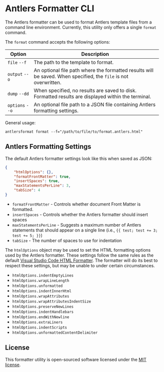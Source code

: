 # Antlers Formatter CLI

The Antlers formatter can be used to format Antlers template files from a command line environment. Currently, this utility only offers a single `format` command.

The `format` command accepts the following options:

| Option | Description |
|---|---|
| `file` `--f` | The path to the template to format. |
| `output` `--o` | An optional file path where the formatted results will be saved. When specified, the `file` is not overwritten. |
| `dump` `--dd` | When specified, no results are saved to disk. Formatted results are displayed within the terminal. |
| `options` `--o` | An optional file path to a JSON file containing Antlers formatting settings. |

General usage:

```
antlersformat format --f="/path/to/file/to/format.antlers.html"
```

## Antlers Formatting Settings

The default Antlers formatter settings look like this when saved as JSON:

```json
{
    "htmlOptions": {},
    "formatFrontMatter": true,
    "insertSpaces": true,
    "maxStatementsPerLine": 3,
    "tabSize": 4
}
```

* `formatFrontMatter` - Controls whether document Front Matter is formatted.
* `insertSpaces` - Controls whether the Antlers formatter should insert spaces
* `maxStatementsPerLine` - Suggests a maximum number of Antlers statements that should appear on a single line (i.e., `{{ test; test += 3; test += 5; }}`)
* `tabSize` - The number of spaces to use for indentation

The `htmlOptions` object may be used to set the HTML formatting options used by the Antlers formatter. These settings follow the same rules as the default [Visual Studio Code HTML Formatter](https://code.visualstudio.com/docs/languages/html#_formatting). The formatter will do its best to respect these settings, but may be unable to under certain circumstances.

* `htmlOptions.indentEmptyLines`
* `htmlOptions.wrapLineLength`
* `htmlOptions.unformatted`
* `htmlOptions.indentInnerHtml`
* `htmlOptions.wrapAttributes`
* `htmlOptions.wrapAttributesIndentSize`
* `htmlOptions.preserveNewLines`
* `htmlOptions.indentHandlebars`
* `htmlOptions.endWithNewline`
* `htmlOptions.extraLiners`
* `htmlOptions.indentScripts`
* `htmlOptions.unformattedContentDelimiter`

## License

This formatter utility is open-sourced software licensed under the [MIT license](https://opensource.org/licenses/MIT).
